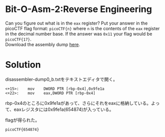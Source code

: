 # Bit-O-Asm-2:Reverse Engineering

Can you figure out what is in the `eax` register? Put your answer in the picoCTF flag format: `picoCTF{n}` where `n` is the contents of the `eax` register in the decimal number base. If the answer was `0x11` your flag would be `picoCTF{17}`.  
Download the assembly dump [here](disassembler-dump0_b.txt).

# Solution

disassembler-dump0_b.txtをテキストエディタで開く。
```
<+15>:    mov    DWORD PTR [rbp-0x4],0x9fe1a
<+22>:    mov    eax,DWORD PTR [rbp-0x4]
```
rbp-0x4のところに0x9fe1aがあって、さらにそれをeaxに格納している。よって、eaxレジスタには0x9fe1a(654874)が入っている。

flagが得られた。

`picoCTF{654874}`

